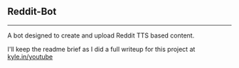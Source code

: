## Reddit-Bot
---
A bot designed to create and upload Reddit TTS based content.

I'll keep the readme brief as I did a full writeup for this project at [kyle.in/youtube](https://kyle.in/youtube)